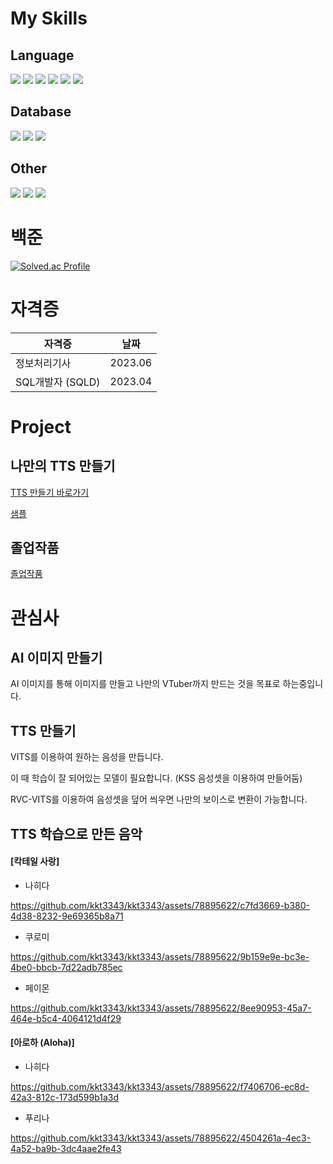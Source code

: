 <!-- 참조 : https://cocoon1787.tistory.com/827 -->

<div align="left">

# My Skills

## Language
<img src="https://img.shields.io/badge/C-007396?style=for-the-badge&logo=C&logoColor=white">
<img src="https://img.shields.io/badge/-C++-f34b7d?style=for-the-badge&logo=c%2B%2B&logoColor=white">
<img src="https://img.shields.io/badge/-C%23-178600?style=for-the-badge&logo=Csharp&logoColor=white">
<img src="https://img.shields.io/badge/Python-007396?style=for-the-badge&logo=Python&logoColor=white">
<img src="https://img.shields.io/badge/Java-b07219?style=for-the-badge&logo=java&logoColor=white">
<img src="https://img.shields.io/badge/JavaScript-F7DF1E?style=for-the-badge&logo=JavaScript&logoColor=white">

## Database
<img src="https://img.shields.io/badge/MySQL-4479A1?style=for-the-badge&logo=MySQL&logoColor=white">
<img src="https://img.shields.io/badge/Oracle-F80000?style=for-the-badge&logo=Oracle&logoColor=white">
<img src="https://img.shields.io/badge/MSSQL-4479A1?style=for-the-badge&logo=MSSQL&logoColor=white">

## Other
<img src="https://img.shields.io/badge/-Linux-grey?style=for-the-badge&logo=linux">
<img src="https://img.shields.io/badge/wpf-FCC624?style=for-the-badge&logo=wpf&logoColor=white">
<img src="https://img.shields.io/badge/.NET-6DB33F?style=for-the-badge&logo=.NET&logoColor=white">

# 백준
[![Solved.ac Profile](http://mazassumnida.wtf/api/generate_badge?boj=kkt3343)](https://solved.ac/kkt3343)

# 자격증
| 자격증                                    | 날짜             |
| ----------------------------------------- | ---------------- |
| 정보처리기사                               | 2023.06          |
| SQL개발자 (SQLD)                          | 2023.04           |

# Project

## 나만의 TTS 만들기
<a href = "https://github.com/kkt3343/vits">TTS 만들기 바로가기</a>

<a href = "https://kkt3343.github.io/vits/tts_sample_main.html">샘플</a>

## 졸업작품
<a href = "https://github.com/kkt3343/CapstoneDesign">졸업작품</a>

# 관심사

## AI 이미지 만들기
AI 이미지를 통해 이미지를 만들고 나만의 VTuber까지 만드는 것을 목표로 하는중입니다.

## TTS 만들기
VITS를 이용하여 원하는 음성을 만듭니다.

이 때 학습이 잘 되어있는 모델이 필요합니다. (KSS 음성셋을 이용하여 만들어둠)

RVC-VITS를 이용하여 음성셋을 덮어 씌우면 나만의 보이스로 변환이 가능합니다.

## TTS 학습으로 만든 음악
<!-- mp3, wav 파일을 올리는 방법 -->
<!-- https://stackoverflow.com/questions/44185716/add-audio-in-github-readme-md -->
<!-- 위의 사이트에 참조하면 된다. -->
<!-- https://www.freeconvert.com/wav-to-mov -->
<!-- 위의 사이트에서 mov로 바꾸고 바꾼 파일을 여기에 드래그아웃하면 된다.-->
<!-- 그러면 링크가 나오는데 업로드 성공이다. -->

#### [칵테일 사랑]

* 나히다

https://github.com/kkt3343/kkt3343/assets/78895622/c7fd3669-b380-4d38-8232-9e69365b8a71

* 쿠로미

https://github.com/kkt3343/kkt3343/assets/78895622/9b159e9e-bc3e-4be0-bbcb-7d22adb785ec

* 페이몬

https://github.com/kkt3343/kkt3343/assets/78895622/8ee90953-45a7-464e-b5c4-4064121d4f29

#### [아로하 (Aloha)]

* 나히다

https://github.com/kkt3343/kkt3343/assets/78895622/f7406706-ec8d-42a3-812c-173d599b1a3d

* 푸리나

https://github.com/kkt3343/kkt3343/assets/78895622/4504261a-4ec3-4a52-ba9b-3dc4aae2fe43

<!---
kkt3343/kkt3343 is a ✨ special ✨ repository because its `README.md` (this file) appears on your GitHub profile.
You can click the Preview link to take a look at your changes.
--->
